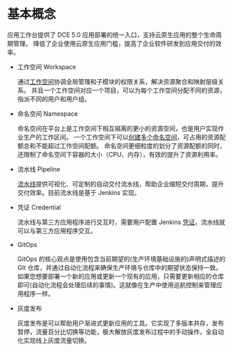 # 基本概念

应用工作台提供了 DCE 5.0 应用部署的统一入口，支持云原生应用的整个生命周期管理。
降低了企业使用云原生应用门槛，提高了企业软件研发到应用交付的效率。

- 工作空间 Workspace

    通过[工作空间](../../ghippo/04UserGuide/02Workspace/ws-folder.md)协调全局管理和子模块的权限关系，解决资源聚合和映射层级关系。
    并且一个工作空间对应一个项目，可以为每个工作空间分配不同的资源，指派不同的用户和用户组。

- 命名空间 Namespace

    命名空间在平台上是工作空间下相互隔离的更小的资源空间，也是用户实现作业生产的工作区间。
    一个工作空间下可以[创建多个命名空间](../../kpanda/07UserGuide/Namespaces/createns.md)，可占用的资源配额总和不能超过工作空间配额。
    命名空间更细粒度的划分了资源配额的同时，还限制了命名空间下容器的大小（CPU、内存），有效的提升了资源利用率。

- 流水线 Pipeline

    [流水线](../02QuickStart/deploypipline.md)提供可视化、可定制的自动交付流水线，帮助企业缩短交付周期，提升交付效率。目前流水线是基于 Jenkins 实现。

- 凭证 Credential

    流水线与第三方应用程序进行交互时，需要用户配置 Jenkins [凭证](../03UserGuide/Pipeline/Credential.md)，流水线就可以与第三方应用程序交互。

- GitOps

    GitOps 的核心观点是使用包含当前期望的(生产环境基础设施的)声明式描述的 GIt 仓库，并通过自动化流程来确保生产环境与仓库中的期望状态保持一致。
    如果您想要部署一个新的应用或更新一个现有的应用，只需要更新相应的仓库即可(自动化流程会处理后续的事情)。这就像在生产中使用巡航控制来管理应用程序一样。

- 灰度发布

    灰度发布是可以帮助用户渐进式更新应用的工具。它实现了多版本共存，发布暂停，流量百分比切换等功能，极大解放灰度发布过程中的手动操作，全自动化实现线上灰度流量切换。
